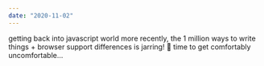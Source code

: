 ```yaml
---
date: "2020-11-02"
---
```


getting back into javascript world more recently, the 1 million ways to write things + browser support differences is jarring! 👀 time to get comfortably
uncomfortable...
